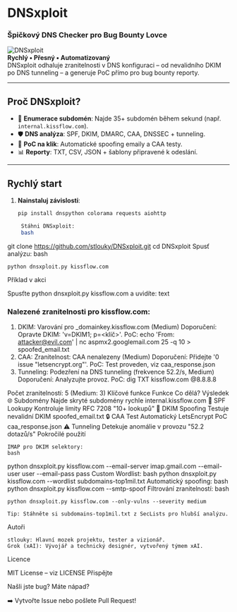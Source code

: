 # DNSxploit  
### Špičkový DNS Checker pro Bug Bounty Lovce

![DNSxploit](https://img.shields.io/badge/DNSxploit-v1.0-blue?style=for-the-badge&logo=shield)  
**Rychlý • Přesný • Automatizovaný**  
DNSxploit odhaluje zranitelnosti v DNS konfiguraci – od nevalidního DKIM po DNS tunneling – a generuje PoC přímo pro bug bounty reporty.

---

## Proč DNSxploit?
- 🚀 **Enumerace subdomén**: Najde 35+ subdomén během sekund (např. `internal.kissflow.com`).
- 🛡️ **DNS analýza**: SPF, DKIM, DMARC, CAA, DNSSEC + tunneling.
- 🔧 **PoC na klik**: Automatické spoofing emaily a CAA testy.
- 📊 **Reporty**: TXT, CSV, JSON + šablony připravené k odeslání.

---

## Rychlý start
1. **Nainstaluj závislosti**:
   ```bash
   pip install dnspython colorama requests aiohttp

    Stáhni DNSxploit:
    bash

git clone https://github.com/stlouky/DNSxploit.git
cd DNSxploit
Spusť analýzu:
bash

    python dnsxploit.py kissflow.com

Příklad v akci

Spusťte python dnsxploit.py kissflow.com a uvidíte:
text
### Nalezené zranitelnosti pro kissflow.com:
1. DKIM: Varování pro _domainkey.kissflow.com (Medium)
   Doporučení: Opravte DKIM: 'v=DKIM1; p=<klíč>'.
   PoC: echo 'From: attacker@evil.com' | nc aspmx2.googlemail.com 25 -q 10 > spoofed_email.txt
2. CAA: Zranitelnost: CAA nenalezeny (Medium)
   Doporučení: Přidejte '0 issue "letsencrypt.org"'.
   PoC: Test proveden, viz caa_response.json
3. Tunneling: Podezření na DNS tunneling (frekvence 52.2/s, Medium)
   Doporučení: Analyzujte provoz.
   PoC: dig TXT kissflow.com @8.8.8.8

Počet zranitelností: 5 (Medium: 3)
Klíčové funkce
Funkce	Co dělá?	Výsledek
🌐 Subdomény	Najde skryté subdomény rychle	internal.kissflow.com
📧 SPF Lookupy	Kontroluje limity RFC 7208	"10+ lookupů"
🔑 DKIM Spoofing	Testuje nevalidní DKIM	spoofed_email.txt
🔒 CAA Test	Automatický LetsEncrypt PoC	caa_response.json
⚠️ Tunneling	Detekuje anomálie v provozu	"52.2 dotazů/s"
Pokročilé použití

    IMAP pro DKIM selektory:
    bash

python dnsxploit.py kissflow.com --email-server imap.gmail.com --email-user user --email-pass pass
Custom Wordlist:
bash
python dnsxploit.py kissflow.com --wordlist subdomains-top1mil.txt
Automatický spoofing:
bash
python dnsxploit.py kissflow.com --smtp-spoof
Filtrování zranitelností:
bash

    python dnsxploit.py kissflow.com --only-vulns --severity medium

    Tip: Stáhněte si subdomains-top1mil.txt z SecLists pro hlubší analýzu.

Autoři

    stlouky: Hlavní mozek projektu, tester a vizionář.
    Grok (xAI): Vývojář a technický designér, vytvořený týmem xAI.

Licence

MIT License – viz LICENSE
Přispějte

Našli jste bug? Máte nápad?

➡️ Vytvořte Issue nebo pošlete Pull Request!
